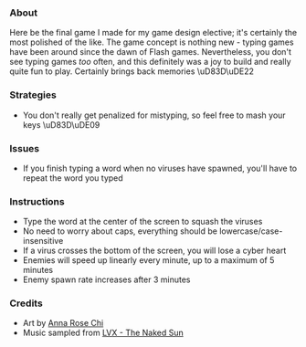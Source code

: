 ### About

Here be the final game I made for my game design elective; 
it's certainly the most polished of the like. The game concept is nothing new - 
typing games have been around since the dawn of Flash games. 
Nevertheless, you don't see typing games _too_ often, 
and this definitely was a joy to build and 
really quite fun to play. Certainly brings back memories \uD83D\uDE22 

### Strategies

* You don't really get penalized for mistyping, 
 so feel free to mash your keys \uD83D\uDE09 

### Issues

* If you finish typing a word when no viruses have spawned, 
you'll have to repeat the word you typed 

### Instructions

* Type the word at the center of the screen to squash the viruses
* No need to worry about caps, everything should be lowercase/case-insensitive
* If a virus crosses the bottom of the screen, you will lose a cyber heart
* Enemies will speed up linearly every minute, up to a maximum of 5 minutes
* Enemy spawn rate increases after 3 minutes

### Credits

* Art by [Anna Rose Chi](https://annarosechi.myportfolio.com/)
* Music sampled from [LVX - The Naked Sun](https://www.youtube.com/watch?v=G0CWuyidm4Y)